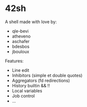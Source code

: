 # 42sh

A shell made with love by:

* qle-bevi
* atheveno
* aschafer
* bdesbos
* jbouloux

Features:

* Line edit
* Inhibitors (simple et double quotes)
* Aggregators (fd redirections)
* History builtin && !!
* Local variables
* Job control
* ...



